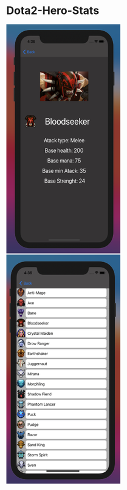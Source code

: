 # Dota2-Hero-Stats

<img src="Dota2HeroStats2.png" width="300" height="600" >

<img src="Dota2HeroStats1.png" width="300" height="600" >

